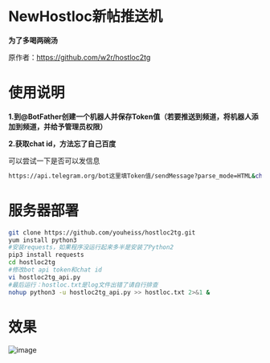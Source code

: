 # NewHostloc新帖推送机

**为了多喝两碗汤**

原作者：https://github.com/w2r/hostloc2tg

# 使用说明

**1.到@BotFather创建一个机器人并保存Token值（若要推送到频道，将机器人添加到频道，并给予管理员权限）**

**2.获取chat id，方法忘了自己百度**

可以尝试一下是否可以发信息
```bash
https://api.telegram.org/bot这里填Token值/sendMessage?parse_mode=HTML&chat_id=这里填频道id值&text=这里是内容
```

# 服务器部署
```bash
git clone https://github.com/youheiss/hostloc2tg.git
yum install python3 
#安装requests，如果程序没运行起来多半是安装了Python2
pip3 install requests   
cd hostloc2tg 
#修改bot api token和chat id
vi hostloc2tg_api.py    
#最后运行：hostloc.txt是log文件出错了请自行排查
nohup python3 -u hostloc2tg_api.py >> hostloc.txt 2>&1 &
```
# 效果
![image](https://user-images.githubusercontent.com/56901101/162135550-1024f317-f7dc-420e-8163-7a76527bc269.png)


